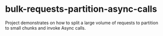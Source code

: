 # bulk-requests-partition-async-calls
Project demonstrates on how to split a large volume of requests to partition to small chunks and invoke Async calls.
